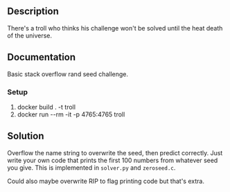 ## Description

There's a troll who thinks his challenge won't be solved until the heat death of the universe.

## Documentation

Basic stack overflow rand seed challenge.

### Setup

1. docker build . -t troll
2. docker run --rm -it -p 4765:4765 troll

## Solution

Overflow the name string to overwrite the seed, then predict correctly. Just
write your own code that prints the first 100 numbers from whatever seed you give.
This is implemented in `solver.py` and `zeroseed.c`.

Could also maybe overwrite RIP to flag printing code but that's extra.
